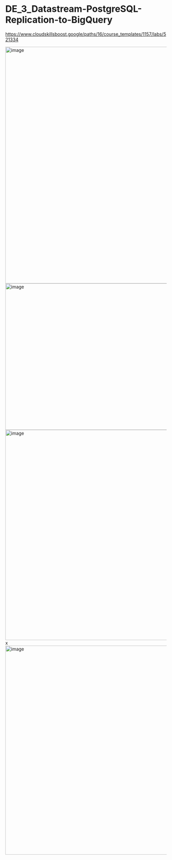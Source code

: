 # DE_3_Datastream-PostgreSQL-Replication-to-BigQuery
https://www.cloudskillsboost.google/paths/16/course_templates/1157/labs/521334



<img width="1295" height="737" alt="image" src="https://github.com/user-attachments/assets/2f44cf9b-acf8-4bc2-a720-cef5fca7f3cc" />

<img width="1296" height="456" alt="image" src="https://github.com/user-attachments/assets/40e93cfa-7dc2-480f-bc5e-aaa2836507e6" />

<img width="1310" height="655" alt="image" src="https://github.com/user-attachments/assets/2a4c8904-dd05-41a9-be4a-006afea8c25c" />
x<img width="1312" height="651" alt="image" src="https://github.com/user-attachments/assets/62a1bc68-8bb4-44b0-8e61-70e484fb7526" />
